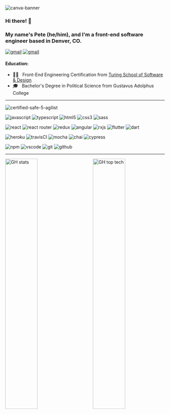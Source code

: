 ![canva-banner](https://user-images.githubusercontent.com/51062974/137573207-64442258-5456-4bc4-a380-14f1474396fa.png)


### Hi there! 👋
### My name's Pete (he/him), and I'm a front-end software engineer based in Denver, CO.

<p>
      <a href="https://www.linkedin.com/in/pcmueller/"><img src="https://img.shields.io/badge/linkedin-%230077B5.svg?style=for-the-badge&logo=linkedin&logoColor=white" alt="gmail"></a>
      <a href="mailto:pmuellerleile@gmail.com"><img src="https://img.shields.io/badge/Gmail-D14836?style=for-the-badge&logo=gmail&logoColor=white" alt="gmail"></a>
</p>


####  Education:
* 👨‍💻 &nbsp; Front-End Engineering Certification from [Turing School of Software & Design](https://terminal.turing.edu/profiles/883)
* 🎓 &nbsp; Bachelor's Degree in Political Science from Gustavus Adolphus College

***

![certified-safe-5-agilist](https://user-images.githubusercontent.com/51062974/217894191-1ccff540-1786-4046-9b71-8dfd9b7470a8.png)

      
<p>
      <img src="https://img.shields.io/badge/javascript%20-%23323330.svg?&style=for-the-badge&logo=javascript&logoColor=%23F7DF1E" alt="javascript"/>
      <img src="https://img.shields.io/badge/typescript-%23007ACC.svg?style=for-the-badge&logo=typescript&logoColor=white" alt="typescript" />
      <img src="https://img.shields.io/badge/html5%20-%23E34F26.svg?&style=for-the-badge&logo=html5&logoColor=white" alt="html5"/>
      <img src="https://img.shields.io/badge/css3%20-%231572B6.svg?&style=for-the-badge&logo=css3&logoColor=white" alt="css3"/>
      <img src="https://img.shields.io/badge/SASS%20-hotpink.svg?&style=for-the-badge&logo=SASS&logoColor=white" alt="sass"/>
</p>
<p>
      <img src="https://img.shields.io/badge/react%20-%2320232a.svg?&style=for-the-badge&logo=react&logoColor=%2361DAFB" alt="react"/>
      <img src="https://img.shields.io/badge/React_Router-CA4245?style=for-the-badge&logo=react-router&logoColor=white" alt="react router"/>
      <img src="https://img.shields.io/badge/redux-%23593d88.svg?style=for-the-badge&logo=redux&logoColor=white" alt="redux" />
      <img src="https://img.shields.io/badge/angular-%23DD0031.svg?style=for-the-badge&logo=angular&logoColor=white" alt="angular" />
      <img src="https://img.shields.io/badge/rxjs-%23B7178C.svg?style=for-the-badge&logo=reactivex&logoColor=white" alt="rxjs" />
      <img src="https://img.shields.io/badge/Flutter-%2302569B.svg?style=for-the-badge&logo=Flutter&logoColor=white" alt="flutter" />
      <img src="https://img.shields.io/badge/dart-%230175C2.svg?style=for-the-badge&logo=dart&logoColor=white" alt="dart" />
</p>
<p>
      <img src="https://img.shields.io/badge/Heroku-430098?style=for-the-badge&logo=heroku&logoColor=white" alt="heroku" />
      <img src="https://img.shields.io/badge/travisci%20-%232B2F33.svg?&style=for-the-badge&logo=travis&logoColor=white" alt="travisCI"/>
      <img src="https://img.shields.io/badge/-mocha-%238D6748?style=for-the-badge&logo=mocha&logoColor=white" alt="mocha" />
      <img src="https://img.shields.io/badge/chai-A11404?style=for-the-badge&logo=chai&logoColor=white" alt="chai" />
      <img src="https://img.shields.io/badge/-cypress-%23E5E5E5?style=for-the-badge&logo=cypress&logoColor=058a5e" alt="cypress" />
</p>
<p>
      <img src="https://img.shields.io/badge/NPM-%23000000.svg?style=for-the-badge&logo=npm&logoColor=white" alt="npm" />
      <img src="https://img.shields.io/badge/VisualStudioCode-0078d7.svg?style=for-the-badge&logo=visual-studio-code&logoColor=white" alt="vscode" />
      <img src="https://img.shields.io/badge/git-%23F05033.svg?style=for-the-badge&logo=git&logoColor=white" alt="git" />
      <img src="https://img.shields.io/badge/github-%23121011.svg?style=for-the-badge&logo=github&logoColor=white" alt="github" />
</p>

***

<p>
      <img width="45%" alt="GH stats" src="https://github-readme-stats.vercel.app/api?username=pcmueller&show_icons=true&layout=compact&theme=blue-green&hide=stars_private=true">
      <img width="45%" align="right" alt="GH top tech" src="https://github-readme-stats.vercel.app/api/top-langs/?username=pcmueller&show_icons=true&layout=compact&theme=blue-green">
</p>
